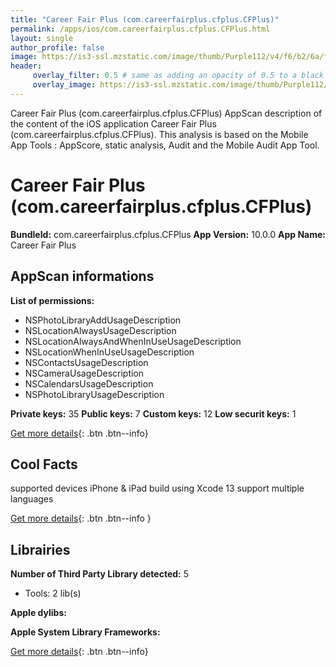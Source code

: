 ```yaml
---
title: "Career Fair Plus (com.careerfairplus.cfplus.CFPlus)"
permalink: /apps/ios/com.careerfairplus.cfplus.CFPlus.html
layout: single
author_profile: false
image: https://is3-ssl.mzstatic.com/image/thumb/Purple112/v4/f6/b2/6a/f6b26ae9-726a-8275-5b0c-175e1d8bc334/AppIcon-0-0-1x_U007emarketing-0-0-0-7-0-0-sRGB-0-0-0-GLES2_U002c0-512MB-85-220-0-0.png/512x512bb.jpg
header: 
     overlay_filter: 0.5 # same as adding an opacity of 0.5 to a black background
     overlay_image: https://is3-ssl.mzstatic.com/image/thumb/Purple112/v4/f6/b2/6a/f6b26ae9-726a-8275-5b0c-175e1d8bc334/AppIcon-0-0-1x_U007emarketing-0-0-0-7-0-0-sRGB-0-0-0-GLES2_U002c0-512MB-85-220-0-0.png/512x512bb.jpg
---
```

Career Fair Plus (com.careerfairplus.cfplus.CFPlus) AppScan description of the content of the iOS application Career Fair Plus (com.careerfairplus.cfplus.CFPlus). This analysis is based on the Mobile App Tools : AppScore, static analysis, Audit and the Mobile Audit App Tool.

# Career Fair Plus (com.careerfairplus.cfplus.CFPlus)

**BundleId:** com.careerfairplus.cfplus.CFPlus
**App Version:** 10.0.0
**App Name:** Career Fair Plus


## AppScan informations 

**List of permissions:** 
- NSPhotoLibraryAddUsageDescription
- NSLocationAlwaysUsageDescription
- NSLocationAlwaysAndWhenInUseUsageDescription
- NSLocationWhenInUseUsageDescription
- NSContactsUsageDescription
- NSCameraUsageDescription
- NSCalendarsUsageDescription
- NSPhotoLibraryUsageDescription
  
  
**Private keys:** 35
**Public keys:** 7
**Custom keys:** 12
**Low securit keys:** 1
  
[Get more details](/pricing.html){: .btn .btn--info}

## Cool Facts

supported devices iPhone & iPad
build using Xcode 13
support multiple languages
  
[Get more details](/pricing.html){: .btn .btn--info }

## Librairies 
**Number of Third Party Library detected:** 5
- Tools: 2 lib(s)


**Apple dylibs:**


**Apple System Library Frameworks:**


  
[Get more details](/pricing.html){: .btn .btn--info}

